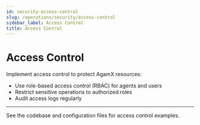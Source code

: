 ```yaml
---
id: security-access-control
slug: /operations/security/access-control
sidebar_label: Access Control
title: Access Control
---
```


# Access Control

Implement access control to protect AgamX resources:

- Use role-based access control (RBAC) for agents and users
- Restrict sensitive operations to authorized roles
- Audit access logs regularly

---

See the codebase and configuration files for access control examples. 